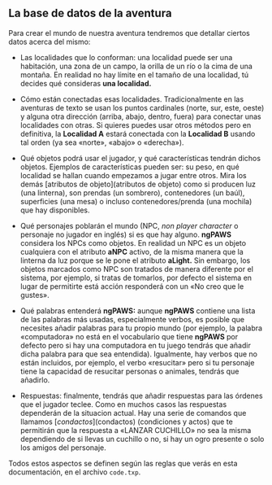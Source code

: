 ## La base de datos de la aventura

Para crear el mundo de nuestra aventura tendremos que detallar ciertos datos acerca del mismo:

* Las localidades que lo conforman: una localidad puede ser una habitación, una zona de un campo, la orilla de un río o la cima de una montaña. En realidad no hay límite en el tamaño de una localidad, tú decides qué consideras **una localidad.**

* Cómo están conectadas esas localidades. Tradicionalmente en las aventuras de texto se usan los puntos cardinales \(norte, sur, este, oeste\) y alguna otra dirección \(arriba, abajo, dentro, fuera\) para conectar unas localidades con otras. Si quieres puedes usar otros métodos pero en definitiva, la **Localidad A** estará conectada con la **Localidad B** usando tal orden \(ya sea «norte», «abajo» o «derecha»\).

* Qué objetos podrá usar el jugador, y qué características tendrán dichos objetos. Ejemplos de características pueden ser: su peso, en qué localidad se hallan cuando empezamos a jugar entre otros. Mira los demás [atributos de objeto](atributos de objeto\) como si producen luz \(una linterna\), son prendas \(un sombrero\), contenedores \(un baúl\), superficies \(una mesa\) o incluso contenedores/prenda \(una mochila) que hay disponibles.

* Qué personajes poblarán el mundo \(NPC, _non player character_ o personaje no jugador en inglés\) si es que hay alguno. **ngPAWS** considera los NPCs como objetos. En realidad un NPC es un objeto cualquiera con el atributo **aNPC** activo, de la misma manera que la linterna da luz porque se le pone el atributo **aLight.** Sin embargo, los objetos marcados como NPC son tratados de manera diferente por el sistema, por ejemplo, si tratas de tomarlos, por defecto el sistema en lugar de permitirte está acción responderá con un «No creo que le gustes».

* Qué palabras entenderá **ngPAWS:** aunque **ngPAWS** contiene una lista de las palabras más usadas, especialmente verbos, es posible que necesites añadir palabras para tu propio mundo \(por ejemplo, la palabra «computadora» no está en el vocabulario que tiene **ngPAWS** por defecto pero si hay una computadora en tu juego tendrás que añadir dicha palabra para que sea entendida\). Igualmente, hay verbos que no están incluidos, por ejemplo, el verbo «resucitar» pero si tu personaje tiene la capacidad de resucitar personas o animales, tendrás que añadirlo.

* Respuestas: finalmente, tendrás que añadir respuestas para las órdenes que el jugador teclee. Como en muchos casos las respuestas dependerán de la situacion actual. Hay una serie de comandos que llamamos [_condactos_](condactos\) \(condiciones y actos) que te permitirán que la respuesta a «LANZAR CUCHILLO» no sea la misma dependiendo de si llevas un cuchillo o no, si hay un ogro presente o solo los amigos del personaje.

Todos estos aspectos se definen según las reglas que verás en esta documentación, en el archivo `code.txp`.


